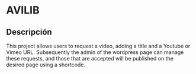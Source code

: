 # AVILIB
## Descripción
This project allows users to request a video, adding a title and a Youtube or Vimeo URL.
Subsequently the admin of the wordpress page can manage these requests, and those that are accepted will be published on the desired page using a shortcode.